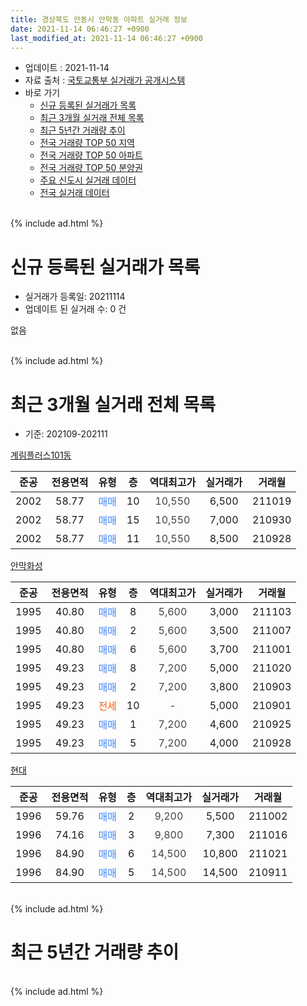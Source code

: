 ```yaml
---
title: 경상북도 안동시 안막동 아파트 실거래 정보
date: 2021-11-14 06:46:27 +0900
last_modified_at: 2021-11-14 06:46:27 +0900
---
```


* 업데이트 : 2021-11-14
* 자료 출처 : [국토교통부 실거래가 공개시스템](http://rt.molit.go.kr)
* 바로 가기
    * [신규 등록된 실거래가 목록](#신규-등록된-실거래가-목록)
    * [최근 3개월 실거래 전체 목록](#최근-3개월-실거래-전체-목록)
    * [최근 5년간 거래량 추이](#최근-5년간-거래량-추이)
    * [전국 거래량 TOP 50 지역](https://inasie.github.io/apt-trade-info/최근-3개월-전국에서-가장-거래가-많이-발생한-지역)
    * [전국 거래량 TOP 50 아파트](https://inasie.github.io/apt-trade-info/최근-3개월-전국에서-가장-거래가-많이-발생한-아파트)
    * [전국 거래량 TOP 50 분양권](https://inasie.github.io/apt-trade-info/최근-3개월-전국에서-가장-거래가-많이-발생한-분양권)
    * [주요 신도시 실거래 데이터](https://inasie.github.io/apt-trade-info/주요-신도시)
    * [전국 실거래 데이터](https://inasie.github.io/apt-trade-info/전국)
<br>
{% include ad.html %}
<br>

# 신규 등록된 실거래가 목록
* 실거래가 등록일: 20211114
* 업데이트 된 실거래 수: 0 건

없음

<br>
{% include ad.html %}
<br>

# 최근 3개월 실거래 전체 목록
* 기준: 202109-202111


[계림플러스101동](https://search.naver.com/search.naver?query=%EA%B2%BD%EC%83%81%EB%B6%81%EB%8F%84+%EC%95%88%EB%8F%99%EC%8B%9C+%EC%95%88%EB%A7%89%EB%8F%99+%EA%B3%84%EB%A6%BC%ED%94%8C%EB%9F%AC%EC%8A%A4101%EB%8F%99)

|준공|전용면적|유형|층|역대최고가|실거래가|거래월|
|:---:|:---:|:---:|:---:|:---:|:---:|:---:|
|2002|58.77|<span style="color:#4285f3">매매</span>|10|<span style="color:#444444">10,550</span>|6,500|211019|
|2002|58.77|<span style="color:#4285f3">매매</span>|15|<span style="color:#444444">10,550</span>|7,000|210930|
|2002|58.77|<span style="color:#4285f3">매매</span>|11|<span style="color:#444444">10,550</span>|8,500|210928|

[안막화성](https://search.naver.com/search.naver?query=%EA%B2%BD%EC%83%81%EB%B6%81%EB%8F%84+%EC%95%88%EB%8F%99%EC%8B%9C+%EC%95%88%EB%A7%89%EB%8F%99+%EC%95%88%EB%A7%89%ED%99%94%EC%84%B1)

|준공|전용면적|유형|층|역대최고가|실거래가|거래월|
|:---:|:---:|:---:|:---:|:---:|:---:|:---:|
|1995|40.80|<span style="color:#4285f3">매매</span>|8|<span style="color:#444444">5,600</span>|3,000|211103|
|1995|40.80|<span style="color:#4285f3">매매</span>|2|<span style="color:#444444">5,600</span>|3,500|211007|
|1995|40.80|<span style="color:#4285f3">매매</span>|6|<span style="color:#444444">5,600</span>|3,700|211001|
|1995|49.23|<span style="color:#4285f3">매매</span>|8|<span style="color:#444444">7,200</span>|5,000|211020|
|1995|49.23|<span style="color:#4285f3">매매</span>|2|<span style="color:#444444">7,200</span>|3,800|210903|
|1995|49.23|<span style="color:#ff5a00">전세</span>|10|<span style="color:#444444">-</span>|5,000|210901|
|1995|49.23|<span style="color:#4285f3">매매</span>|1|<span style="color:#444444">7,200</span>|4,600|210925|
|1995|49.23|<span style="color:#4285f3">매매</span>|5|<span style="color:#444444">7,200</span>|4,000|210928|

[현대](https://search.naver.com/search.naver?query=%EA%B2%BD%EC%83%81%EB%B6%81%EB%8F%84+%EC%95%88%EB%8F%99%EC%8B%9C+%EC%95%88%EB%A7%89%EB%8F%99+%ED%98%84%EB%8C%80)

|준공|전용면적|유형|층|역대최고가|실거래가|거래월|
|:---:|:---:|:---:|:---:|:---:|:---:|:---:|
|1996|59.76|<span style="color:#4285f3">매매</span>|2|<span style="color:#444444">9,200</span>|5,500|211002|
|1996|74.16|<span style="color:#4285f3">매매</span>|3|<span style="color:#444444">9,800</span>|7,300|211016|
|1996|84.90|<span style="color:#4285f3">매매</span>|6|<span style="color:#444444">14,500</span>|10,800|211021|
|1996|84.90|<span style="color:#4285f3">매매</span>|5|<span style="color:#444444">14,500</span>|14,500|210911|


<br>
{% include ad.html %}
<br>

# 최근 5년간 거래량 추이


<div style="width:100%;">
    <canvas id="deal_progress" height="200"></canvas>
</div>

<script>
new Chart(document.getElementById("deal_progress"), {
    type: 'line',
    data: {
        labels: ['201611','201612','201701','201702','201703','201704','201705','201706','201707','201708','201709','201710','201711','201712','201801','201802','201803','201804','201805','201806','201807','201808','201809','201810','201811','201812','201901','201902','201903','201904','201905','201906','201907','201908','201909','201910','201911','201912','202001','202002','202003','202004','202005','202006','202007','202008','202009','202010','202011','202012','202101','202102','202103','202104','202105','202106','202107','202108','202109','202110','202111'],
        datasets: [{
            label: '매매',
            pointRadius: 1,
            data: [3, 4, 4, 2, 3, 3, 5, 7, 6, 4, 5, 6, 2, 6, 3, 1, 1, 3, 5, 2, 2, 3, 3, 2, 4, 2, 2, 3, 5, 3, 6, 2, 6, 2, 3, 5, 5, 1, 6, 3, 2, 4, 5, 8, 4, 5, 4, 4, 4, 6, 4, 6, 5, 10, 6, 4, 7, 9, 6, 7, 1],
            borderColor: "rgba(255, 201, 14, 1)",
            backgroundColor: "rgba(255, 201, 14, 0.5)",
            fill: false,
            lineTension: 0
        },{
            label: '전월세',
            pointRadius: 1,
            data: [1, 1, 1, 4, 0, 2, 1, 0, 1, 1, 0, 1, 0, 0, 2, 0, 1, 3, 0, 0, 1, 1, 3, 4, 1, 0, 1, 0, 0, 3, 0, 1, 2, 0, 3, 1, 0, 0, 0, 0, 1, 0, 2, 2, 1, 1, 3, 1, 2, 0, 1, 1, 1, 6, 3, 0, 1, 1, 1, 0, 0],
            borderColor: "rgba(0, 141, 185, 1)",
            backgroundColor: "rgba(0, 141, 185, 0.5)",
            fill: false,
            lineTension: 0
        }
        ]
    },
    options: {
        responsive: true,
        title: {
            display: false
        },
        tooltips: {
            mode: 'index',
            intersect: false
        },
        hover: {
            mode: 'nearest',
            intersect: true
        },
        scales: {
            xAxes: [{
                display: true,
                scaleLabel: {
                    display: true,
                    labelString: '년/월'
                }
            }],
            yAxes: [{
                display: true,
                ticks: {
                    suggestedMin: 0,
                },
                scaleLabel: {
                    display: true,
                    labelString: '실거래 수'
                }
            }]
        }
    }
});

</script>


<br>
{% include ad.html %}
<br>


